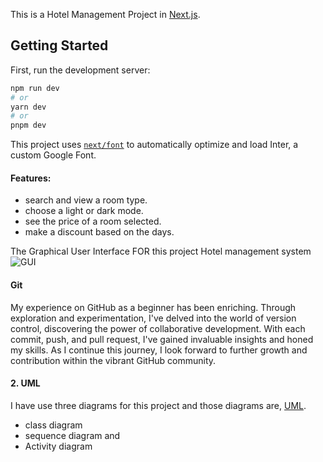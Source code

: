 This is a Hotel Management Project in  [Next.js](https://nextjs.org/).

## Getting Started

First, run the development server:

```bash
npm run dev
# or
yarn dev
# or
pnpm dev
```





This project uses [`next/font`](https://nextjs.org/docs/basic-features/font-optimization) to automatically optimize and load Inter, a custom Google Font.

#### Features:
- search and view a room type.
- choose a light or dark mode.
- see the price of a room selected.
- make a discount based on the days.


The Graphical User Interface FOR this project Hotel management system ![GUI]([image_url](https://github.com/Heran-Am/hotel_managment/blob/main/schemas/GUI%20diagram))
#### Git 

My experience on GitHub as a beginner has been enriching. Through exploration and experimentation, I've delved into the world of version control, discovering the power of collaborative development. With each commit, push, and pull request, I've gained invaluable insights and honed my skills. As I continue this journey, I look forward to further growth and contribution within the vibrant GitHub community.

#### 2. UML
I have use three diagrams for this project and those diagrams are, [UML]([https://github.com/Heran-Am/hotel_managment/edit/main/README.md](https://github.com/Heran-Am/hotel_managment/blob/main/Uml)).
- class diagram
- sequence diagram and
- Activity diagram
  





